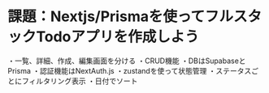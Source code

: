 # 課題：Nextjs/Prismaを使ってフルスタックTodoアプリを作成しよう

・一覧、詳細、作成、編集画面を分ける
・CRUD機能
・DBはSupabaseとPrisma
・認証機能はNextAuth.js
・zustandを使って状態管理
・ステータスごとにフィルタリング表示
・日付でソート
